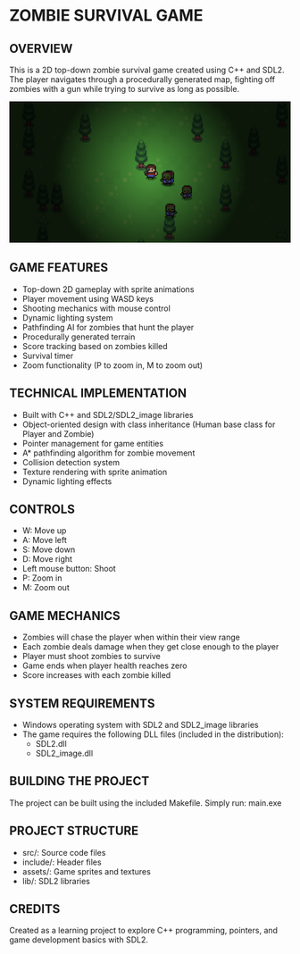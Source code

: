 # ZOMBIE SURVIVAL GAME

## OVERVIEW
This is a 2D top-down zombie survival game created using C++ and SDL2. The player navigates 
through a procedurally generated map, fighting off zombies with a gun while trying to survive 
as long as possible.

![Screenshot](assets/screenshot.png)

## GAME FEATURES
- Top-down 2D gameplay with sprite animations
- Player movement using WASD keys
- Shooting mechanics with mouse control
- Dynamic lighting system
- Pathfinding AI for zombies that hunt the player
- Procedurally generated terrain
- Score tracking based on zombies killed
- Survival timer
- Zoom functionality (P to zoom in, M to zoom out)

## TECHNICAL IMPLEMENTATION
- Built with C++ and SDL2/SDL2_image libraries
- Object-oriented design with class inheritance (Human base class for Player and Zombie)
- Pointer management for game entities
- A* pathfinding algorithm for zombie movement
- Collision detection system
- Texture rendering with sprite animation
- Dynamic lighting effects

## CONTROLS
- W: Move up
- A: Move left
- S: Move down
- D: Move right
- Left mouse button: Shoot
- P: Zoom in
- M: Zoom out

## GAME MECHANICS
- Zombies will chase the player when within their view range
- Each zombie deals damage when they get close enough to the player
- Player must shoot zombies to survive
- Game ends when player health reaches zero
- Score increases with each zombie killed

## SYSTEM REQUIREMENTS
- Windows operating system with SDL2 and SDL2_image libraries
- The game requires the following DLL files (included in the distribution):
  - SDL2.dll
  - SDL2_image.dll

## BUILDING THE PROJECT
The project can be built using the included Makefile. Simply run:
  main.exe

## PROJECT STRUCTURE
- src/: Source code files
- include/: Header files
- assets/: Game sprites and textures
- lib/: SDL2 libraries

## CREDITS
Created as a learning project to explore C++ programming, pointers, and game development 
basics with SDL2.
